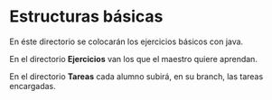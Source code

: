 # Estructuras básicas

En éste directorio se colocarán los ejercicios básicos con java.

En el directorio **Ejercicios** van los que el maestro quiere aprendan.

En el directorio **Tareas** cada  alumno subirá, en su branch, las tareas encargadas.

